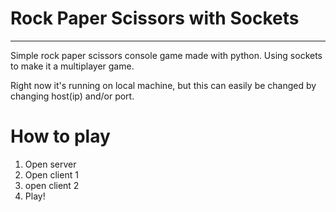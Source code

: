 # Rock Paper Scissors with Sockets
---
Simple rock paper scissors console game made with python. 
Using sockets to make it a multiplayer game.

Right now it's running on local machine, but this can easily be changed by changing host(ip) and/or port.

# How to play
1. Open server
2. Open client 1
3. open client 2
4. Play!
